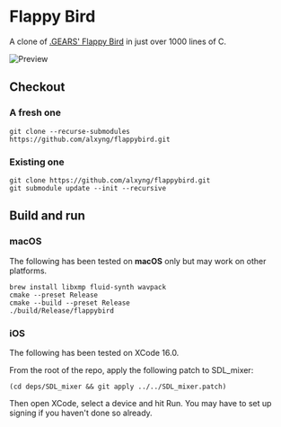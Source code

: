 # Flappy Bird

A clone of [.GEARS' Flappy Bird](https://dotgears.com/games/flappy-birds-family) in just over 1000 lines of C.

![Preview](preview.gif "Preview")

## Checkout

### A fresh one

```
git clone --recurse-submodules https://github.com/alxyng/flappybird.git
```

### Existing one

```
git clone https://github.com/alxyng/flappybird.git
git submodule update --init --recursive
```

## Build and run

### macOS

The following has been tested on **macOS** only but may work on other platforms.

```
brew install libxmp fluid-synth wavpack
cmake --preset Release
cmake --build --preset Release
./build/Release/flappybird
```

### iOS

The following has been tested on XCode 16.0.

From the root of the repo, apply the following patch to SDL_mixer:

```
(cd deps/SDL_mixer && git apply ../../SDL_mixer.patch)
```

Then open XCode, select a device and hit Run. You may have to set up signing if you haven't done so already.